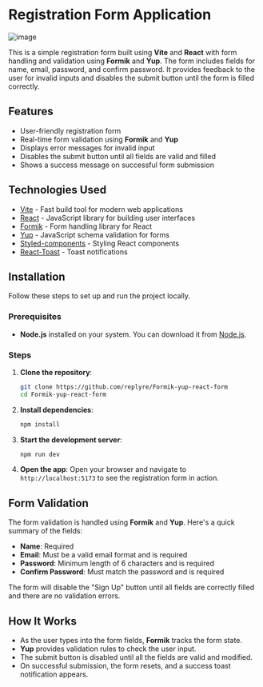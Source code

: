 # Registration Form Application
![image](https://github.com/user-attachments/assets/b0a298ad-aae7-4269-8cab-271733b82bb4)

This is a simple registration form built using **Vite** and **React** with form handling and validation using **Formik** and **Yup**. The form includes fields for name, email, password, and confirm password. It provides feedback to the user for invalid inputs and disables the submit button until the form is filled correctly.

## Features

- User-friendly registration form
- Real-time form validation using **Formik** and **Yup**
- Displays error messages for invalid input
- Disables the submit button until all fields are valid and filled
- Shows a success message on successful form submission

## Technologies Used

- [Vite](https://vitejs.dev/) - Fast build tool for modern web applications
- [React](https://reactjs.org/) - JavaScript library for building user interfaces
- [Formik](https://formik.org/) - Form handling library for React
- [Yup](https://github.com/jquense/yup) - JavaScript schema validation for forms
- [Styled-components](https://styled-components.com/) - Styling React components
- [React-Toast](https://github.com/jossmac/react-toast) - Toast notifications

## Installation

Follow these steps to set up and run the project locally.

### Prerequisites

- **Node.js** installed on your system. You can download it from [Node.js](https://nodejs.org/).

### Steps

1. **Clone the repository**:
   ```bash
   git clone https://github.com/replyre/Formik-yup-react-form
   cd Formik-yup-react-form
   ```

2. **Install dependencies**:
   ```bash
   npm install
   ```

3. **Start the development server**:
   ```bash
   npm run dev
   ```

4. **Open the app**:
   Open your browser and navigate to `http://localhost:5173` to see the registration form in action.


## Form Validation

The form validation is handled using **Formik** and **Yup**. Here's a quick summary of the fields:

- **Name**: Required
- **Email**: Must be a valid email format and is required
- **Password**: Minimum length of 6 characters and is required
- **Confirm Password**: Must match the password and is required

The form will disable the "Sign Up" button until all fields are correctly filled and there are no validation errors.

## How It Works

- As the user types into the form fields, **Formik** tracks the form state.
- **Yup** provides validation rules to check the user input.
- The submit button is disabled until all the fields are valid and modified.
- On successful submission, the form resets, and a success toast notification appears.
